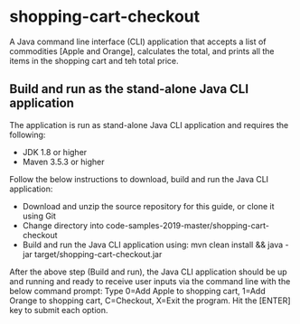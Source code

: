 # shopping-cart-checkout
A Java command line interface (CLI) application that accepts a list of commodities [Apple and Orange], calculates the total, and prints all the items in the shopping cart and teh total price.

## Build and run as the stand-alone Java CLI application
The application is run as stand-alone Java CLI application and requires the following:
- JDK 1.8 or higher
- Maven 3.5.3 or higher

Follow the below instructions to download, build and run the Java CLI application:
- Download and unzip the source repository for this guide, or clone it using Git
- Change directory into code-samples-2019-master/shopping-cart-checkout
- Build and run the Java CLI application using: mvn clean install && java -jar target/shopping-cart-checkout.jar

After the above step (Build and run), the Java CLI application should be up and running and ready to receive user inputs via the command line with the below command prompt:
Type 0=Add Apple to shopping cart, 1=Add Orange to shopping cart, C=Checkout, X=Exit the program. Hit the [ENTER] key to submit each option.
